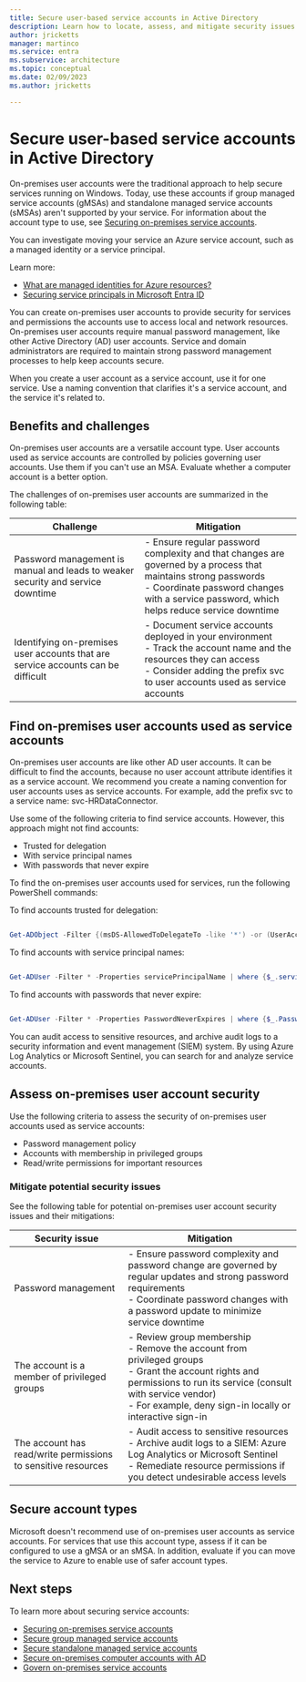 ```yaml
---
title: Secure user-based service accounts in Active Directory
description: Learn how to locate, assess, and mitigate security issues for user-based service accounts
author: jricketts
manager: martinco
ms.service: entra
ms.subservice: architecture
ms.topic: conceptual
ms.date: 02/09/2023
ms.author: jricketts

---
```


# Secure user-based service accounts in Active Directory

On-premises user accounts were the traditional approach to help secure services running on Windows. Today, use these accounts if group managed service accounts (gMSAs) and standalone managed service accounts (sMSAs) aren't supported by your service. For information about the account type to use, see [Securing on-premises service accounts](service-accounts-on-premises.md). 

You can investigate moving your service an Azure service account, such as a managed identity or a service principal. 

Learn more:

* [What are managed identities for Azure resources?](~/identity/managed-identities-azure-resources/overview.md)
* [Securing service principals in Microsoft Entra ID](service-accounts-principal.md)

You can create on-premises user accounts to provide security for services and permissions the accounts use to access local and network resources. On-premises user accounts require manual password management, like other Active Directory (AD) user accounts. Service and domain administrators are required to maintain strong password management processes to help keep accounts secure.

When you create a user account as a service account, use it for one service. Use a naming convention that clarifies it's a service account, and the service it's related to. 

## Benefits and challenges

On-premises user accounts are a versatile account type. User accounts used as service accounts are controlled by policies governing user accounts. Use them if you can't use an MSA. Evaluate whether a computer account is a better option. 

The challenges of on-premises user accounts are summarized in the following table:

| Challenge | Mitigation |
| - | - |
| Password management is manual and leads to weaker security and service downtime| - Ensure regular password complexity and that changes are governed by a process that maintains strong passwords</br> - Coordinate password changes with a service password, which helps reduce service downtime|
| Identifying on-premises user accounts that are service accounts can be difficult | - Document service accounts deployed in your environment</br> - Track the account name and the resources they can access</br> - Consider adding the prefix svc to user accounts used as service accounts |

## Find on-premises user accounts used as service accounts

On-premises user accounts are like other AD user accounts. It can be difficult to find the accounts, because no user account attribute identifies it as a service account. We recommend you create a naming convention for user accounts uses as service accounts. For example, add the prefix svc to a service name: svc-HRDataConnector.

Use some of the following criteria to find service accounts. However, this approach might not find accounts:

* Trusted for delegation 
* With service principal names 
* With passwords that never expire

To find the on-premises user accounts used for services, run the following PowerShell commands:

To find accounts trusted for delegation:

```PowerShell

Get-ADObject -Filter {(msDS-AllowedToDelegateTo -like '*') -or (UserAccountControl -band 0x0080000) -or (UserAccountControl -band 0x1000000)} -prop samAccountName,msDS-AllowedToDelegateTo,servicePrincipalName,userAccountControl | select DistinguishedName,ObjectClass,samAccountName,servicePrincipalName, @{name='DelegationStatus';expression={if($_.UserAccountControl -band 0x80000){'AllServices'}else{'SpecificServices'}}}, @{name='AllowedProtocols';expression={if($_.UserAccountControl -band 0x1000000){'Any'}else{'Kerberos'}}}, @{name='DestinationServices';expression={$_.'msDS-AllowedToDelegateTo'}}

```

To find accounts with service principal names:

```PowerShell

Get-ADUser -Filter * -Properties servicePrincipalName | where {$_.servicePrincipalName -ne $null}

```

To find accounts with passwords that never expire:

```PowerShell

Get-ADUser -Filter * -Properties PasswordNeverExpires | where {$_.PasswordNeverExpires -eq $true}

```

You can audit access to sensitive resources, and archive audit logs to a security information and event management (SIEM) system. By using Azure Log Analytics or Microsoft Sentinel, you can search for and analyze service accounts.

## Assess on-premises user account security

Use the following criteria to assess the security of on-premises user accounts used as service accounts:

* Password management policy
* Accounts with membership in privileged groups
* Read/write permissions for important resources

### Mitigate potential security issues

See the following table for potential on-premises user account security issues and their mitigations:

| Security issue | Mitigation |
| - | - |
| Password management| - Ensure password complexity and password change are governed by regular updates and strong password requirements</br> - Coordinate password changes with a password update to minimize service downtime |
| The account is a member of privileged groups| - Review group membership</br> - Remove the account from privileged groups</br> - Grant the account rights and permissions to run its service (consult with service vendor)</br> - For example, deny sign-in locally or interactive sign-in|
| The account has read/write permissions to sensitive resources| - Audit access to sensitive resources</br> - Archive audit logs to a SIEM: Azure Log Analytics or Microsoft Sentinel</br> - Remediate resource permissions if you detect undesirable access levels |

## Secure account types

Microsoft doesn't recommend use of on-premises user accounts as service accounts. For services that use this account type, assess if it can be configured to use a gMSA or an sMSA. In addition, evaluate if you can move the service to Azure to enable use of safer account types. 

## Next steps

To learn more about securing service accounts:

* [Securing on-premises service accounts](service-accounts-on-premises.md)  
* [Secure group managed service accounts](service-accounts-group-managed.md)  
* [Secure standalone managed service accounts](service-accounts-standalone-managed.md)  
* [Secure on-premises computer accounts with AD](service-accounts-computer.md)  
* [Govern on-premises service accounts](service-accounts-govern-on-premises.md)
